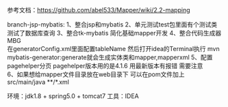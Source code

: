参考文档：https://github.com/abel533/Mapper/wiki/2.2-mapping

branch-jsp-mybatis:
         1、整合jsp和mybatis
         2、单元测试test包里面有个测试类 测试了数据库查询
         3、整合tk-mybatis 简化基础mapper开发 
         4、整合代码生成器MBG  
            在generatorConfig.xml里面配置tableName 
            然后打开idea的Terminal执行
            mvn mybatis-generator:generate就会生成实体类和mapper,mapperxml
         5、配置pagehelper分页 pagehelper版本用的是4.1.6 用最新版本有报错 需要注意   
         6、如果想给mapper文件目录放在web目录下 
            可以在pom文件加上
            <build>
                <!--指定配置文件位置-->
                <resources>
                    <resource>
                        <directory>src/main/java</directory>
                        <includes>
                            <include>**/*.xml</include>
                        </includes>
                    </resource>
                </resources>
            </build>
         
         
环境：jdk1.8 + spring5.0 + tomcat7 工具：IDEA
         
